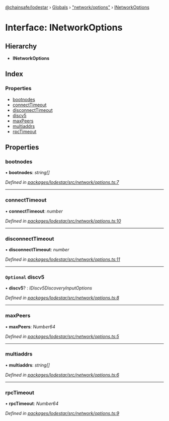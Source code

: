 [@chainsafe/lodestar](../README.md) › [Globals](../globals.md) › ["network/options"](../modules/_network_options_.md) › [INetworkOptions](_network_options_.inetworkoptions.md)

# Interface: INetworkOptions

## Hierarchy

* **INetworkOptions**

## Index

### Properties

* [bootnodes](_network_options_.inetworkoptions.md#bootnodes)
* [connectTimeout](_network_options_.inetworkoptions.md#connecttimeout)
* [disconnectTimeout](_network_options_.inetworkoptions.md#disconnecttimeout)
* [discv5](_network_options_.inetworkoptions.md#optional-discv5)
* [maxPeers](_network_options_.inetworkoptions.md#maxpeers)
* [multiaddrs](_network_options_.inetworkoptions.md#multiaddrs)
* [rpcTimeout](_network_options_.inetworkoptions.md#rpctimeout)

## Properties

###  bootnodes

• **bootnodes**: *string[]*

*Defined in [packages/lodestar/src/network/options.ts:7](https://github.com/ChainSafe/lodestar/blob/7e3e010f1/packages/lodestar/src/network/options.ts#L7)*

___

###  connectTimeout

• **connectTimeout**: *number*

*Defined in [packages/lodestar/src/network/options.ts:10](https://github.com/ChainSafe/lodestar/blob/7e3e010f1/packages/lodestar/src/network/options.ts#L10)*

___

###  disconnectTimeout

• **disconnectTimeout**: *number*

*Defined in [packages/lodestar/src/network/options.ts:11](https://github.com/ChainSafe/lodestar/blob/7e3e010f1/packages/lodestar/src/network/options.ts#L11)*

___

### `Optional` discv5

• **discv5**? : *IDiscv5DiscoveryInputOptions*

*Defined in [packages/lodestar/src/network/options.ts:8](https://github.com/ChainSafe/lodestar/blob/7e3e010f1/packages/lodestar/src/network/options.ts#L8)*

___

###  maxPeers

• **maxPeers**: *Number64*

*Defined in [packages/lodestar/src/network/options.ts:5](https://github.com/ChainSafe/lodestar/blob/7e3e010f1/packages/lodestar/src/network/options.ts#L5)*

___

###  multiaddrs

• **multiaddrs**: *string[]*

*Defined in [packages/lodestar/src/network/options.ts:6](https://github.com/ChainSafe/lodestar/blob/7e3e010f1/packages/lodestar/src/network/options.ts#L6)*

___

###  rpcTimeout

• **rpcTimeout**: *Number64*

*Defined in [packages/lodestar/src/network/options.ts:9](https://github.com/ChainSafe/lodestar/blob/7e3e010f1/packages/lodestar/src/network/options.ts#L9)*
